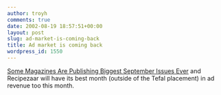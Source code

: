 ```yaml
---
author: troyh
comments: true
date: 2002-08-19 18:57:51+00:00
layout: post
slug: ad-market-is-coming-back
title: Ad market is coming back
wordpress_id: 1550
---
```


[Some Magazines Are Publishing Biggest September Issues Ever](http://www.nytimes.com/2002/08/19/business/media/19ADCO.html?todaysheadlines) and Recipezaar will have its best month (outside of the Tefal placement) in ad revenue too this month.
